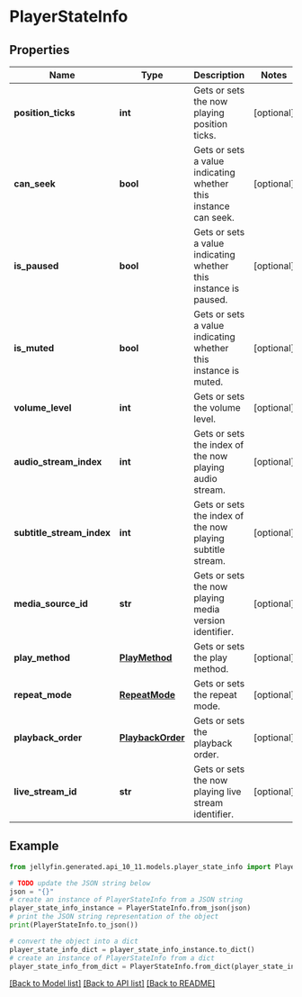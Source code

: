 # PlayerStateInfo


## Properties

Name | Type | Description | Notes
------------ | ------------- | ------------- | -------------
**position_ticks** | **int** | Gets or sets the now playing position ticks. | [optional] 
**can_seek** | **bool** | Gets or sets a value indicating whether this instance can seek. | [optional] 
**is_paused** | **bool** | Gets or sets a value indicating whether this instance is paused. | [optional] 
**is_muted** | **bool** | Gets or sets a value indicating whether this instance is muted. | [optional] 
**volume_level** | **int** | Gets or sets the volume level. | [optional] 
**audio_stream_index** | **int** | Gets or sets the index of the now playing audio stream. | [optional] 
**subtitle_stream_index** | **int** | Gets or sets the index of the now playing subtitle stream. | [optional] 
**media_source_id** | **str** | Gets or sets the now playing media version identifier. | [optional] 
**play_method** | [**PlayMethod**](PlayMethod.md) | Gets or sets the play method. | [optional] 
**repeat_mode** | [**RepeatMode**](RepeatMode.md) | Gets or sets the repeat mode. | [optional] 
**playback_order** | [**PlaybackOrder**](PlaybackOrder.md) | Gets or sets the playback order. | [optional] 
**live_stream_id** | **str** | Gets or sets the now playing live stream identifier. | [optional] 

## Example

```python
from jellyfin.generated.api_10_11.models.player_state_info import PlayerStateInfo

# TODO update the JSON string below
json = "{}"
# create an instance of PlayerStateInfo from a JSON string
player_state_info_instance = PlayerStateInfo.from_json(json)
# print the JSON string representation of the object
print(PlayerStateInfo.to_json())

# convert the object into a dict
player_state_info_dict = player_state_info_instance.to_dict()
# create an instance of PlayerStateInfo from a dict
player_state_info_from_dict = PlayerStateInfo.from_dict(player_state_info_dict)
```
[[Back to Model list]](README.md#documentation-for-models) [[Back to API list]](README.md#documentation-for-api-endpoints) [[Back to README]](README.md)


